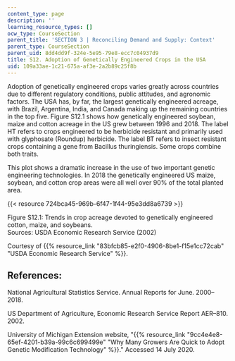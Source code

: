 ```yaml
---
content_type: page
description: ''
learning_resource_types: []
ocw_type: CourseSection
parent_title: 'SECTION 3 | Reconciling Demand and Supply: Context'
parent_type: CourseSection
parent_uid: 8dd4dd9f-324e-5e95-79e8-ecc7c04937d9
title: S12. Adoption of Genetically Engineered Crops in the USA
uid: 109a33ae-1c21-675a-af3e-2a2b89c25f8b
---
```


Adoption of genetically engineered crops varies greatly across countries due to different regulatory conditions, public attitudes, and agronomic factors. The USA has, by far, the largest genetically engineered acreage, with Brazil, Argentina, India, and Canada making up the remaining countries in the top five. Figure S12.1 shows how genetically engineered soybean, maize and cotton acreage in the US grew between 1996 and 2018. The label HT refers to crops engineered to be herbicide resistant and primarily used with glyphosate (Roundup) herbicide. The label BT refers to insect resistant crops containing a gene from Bacillus thuringiensis. Some crops combine both traits.

This plot shows a dramatic increase in the use of two important genetic engineering technologies. In 2018 the genetically engineered US maize, soybean, and cotton crop areas were all well over 90% of the total planted area.

{{< resource 724bca45-969b-6f47-1f44-95e3dd8a6739 >}}

Figure S12.1: Trends in crop acreage devoted to genetically engineered cotton, maize, and soybeans.  
Sources: USDA Economic Research Service (2002)

Courtesy of {{% resource_link "83bfcb85-e2f0-4906-8be1-f15e1cc72cab" "USDA Economic Research Service" %}}.

References:
-----------

National Agricultural Statistics Service. Annual Reports for June. 2000–2018.

US Department of Agriculture, Economic Research Service Report AER–810. 2002.

University of Michigan Extension website, "{{% resource_link "9cc4e4e8-65ef-4201-b39a-99c6c699499e" "Why Many Growers Are Quick to Adopt Genetic Modification Technology" %}}." Accessed 14 July 2020.